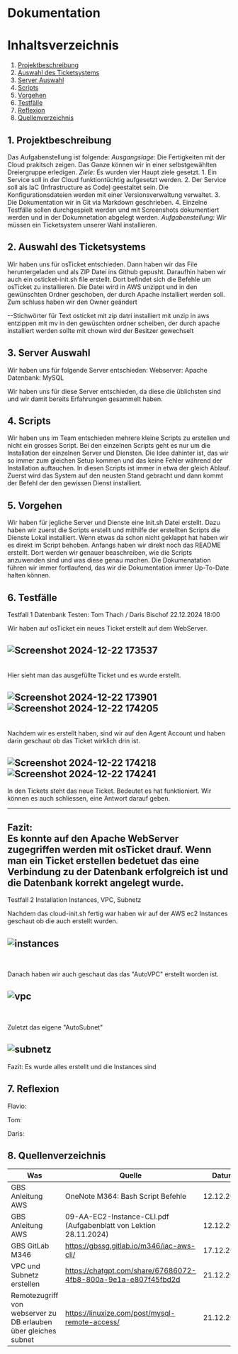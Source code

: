 # Dokumentation

# Inhaltsverzeichnis
1. [Projektbeschreibung](#1-projektbeschreibung)
2. [Auswahl des Ticketsystems](#1-auswahl-des-ticketsystems)
3. [Server Auswahl](#3-server-auswahl)
4. [Scripts](#3-Scripts)
5. [Vorgehen](#4-Vorgehen)
6. [Testfälle](#5-Testfälle)
7. [Reflexion](#7-reflexion)
8. [Quellenverzeichnis](#8-Quellenverzeichnis)

## 1. **Projektbeschreibung**
Das Aufgabenstellung ist folgende:
*Ausgangslage:*
Die Fertigkeiten mit der Cloud prakitsch zeigen. Das Ganze können wir in einer selbstgewählten Dreiergruppe erledigen.
*Ziele:*
Es wurden vier Haupt ziele gesetzt. 1. Ein Service soll in der Cloud funktiontüchtig aufgesetzt werden. 2. Der Service soll als IaC (Infrastructure as Code) geestaltet sein. Die Konfigurationsdateien werden mit einer Versionsverwaltung verwaltet. 3. Die Dokumentation wir in Git via Markdown geschrieben. 4. Einzelne Testfälle sollen durchgespielt werden und mit Screenshots dokumentiert werden und in der Dokumnetation abgelegt werden.
*Aufgabenstellung:* 
Wir müssen ein Ticketsystem unserer Wahl installieren.

## 2. **Auswahl des Ticketsystems**
Wir haben uns für osTicket entschieden.
Dann haben wir das File heruntergeladen und als ZIP Datei ins Github gepusht.
Daraufhin haben wir auch ein osticket-init.sh file erstellt. Dort befindet sich die Befehle um
osTicket zu installieren. Die Datei wird in AWS unzippt und in den gewünschten Ordner geschoben,
der durch Apache installiert werden soll. Zum schluss haben wir den Owner geändert

--Stichwörter für Text
osticket mit zip datri installiert
mit unzip in aws entzippen
mit mv in den gewüschten ordner scheiben, der durch apache installiert werden sollte
mit chown wird der Besitzer gewechselt

## 3. **Server Auswahl**
Wir haben uns für folgende Server entschieden:
Webserver:  Apache
Datenbank:  MySQL

Wir haben uns für diese Server entschieden, da diese die üblichsten sind und wir damit bereits Erfahrungen gesammelt haben.

## 4. Scripts
Wir haben uns im Team entschieden mehrere kleine Scripts zu erstellen und nicht ein grosses Script. Bei den einzelnen Scripts geht es nur um die Installation der einzelnen Server und Diensten. Die Idee dahinter ist, das wir so immer zum gleichen Setup kommen und das keine Fehler während der Installation auftauchen. In diesen Scripts ist immer in etwa der gleich Ablauf. Zuerst wird das System auf den neusten Stand gebracht und dann kommt der Befehl der den gewissen Dienst installiert. 


## 5. Vorgehen
Wir haben für jegliche Server und Dienste eine Init.sh Datei erstellt. Dazu haben wir zuerst die Scripts erstellt und mithilfe der erstellten Scripts die Dienste Lokal installiert. Wenn etwas da schon nicht geklappt hat haben wir es direkt im Script behoben. 
Anfangs haben wir direkt noch das README erstellt. Dort werden wir genauer beaschreiben, wie die Scripts anzuwenden sind und was diese genau machen.
Die Dokumenatation führen wir immer fortlaufend, das wir die Dokumentation immer Up-To-Date halten können.

## 6. Testfälle

Testfall 1
Datenbank Testen: Tom Thach / Daris Bischof 22.12.2024 18:00

Wir haben auf osTicket ein neues Ticket erstellt auf dem WebServer.

![Screenshot 2024-12-22 173537](https://github.com/user-attachments/assets/545bd1fd-3d1c-4393-92fe-1c679fbdd2cf)
---
<br>
Hier sieht man das ausgefüllte Ticket und es wurde erstellt.

![Screenshot 2024-12-22 173901](https://github.com/user-attachments/assets/cafd47d5-4cff-4779-b6b5-a9f93f5b29ca)
![Screenshot 2024-12-22 174205](https://github.com/user-attachments/assets/69a2bf00-4947-41e0-9b49-16484b40850e)
---
<br>
Nachdem wir es erstellt haben, sind wir auf den Agent Account und haben darin geschaut ob das Ticket wirklich drin ist.

![Screenshot 2024-12-22 174218](https://github.com/user-attachments/assets/a2122c25-6bfb-4428-930a-cedb660d031a)
![Screenshot 2024-12-22 174241](https://github.com/user-attachments/assets/89ca7697-0d63-4c53-85c7-cd88ff0de6e1)
---



In den Tickets steht das neue Ticket. Bedeutet es hat funktioniert.
Wir können es auch schliessen, eine Antwort darauf geben.

---

Fazit: <br>
Es konnte auf den Apache WebServer zugegriffen werden mit osTicket drauf. 
Wenn man ein Ticket erstellen bedetuet das eine Verbindung zu der Datenbank erfolgreich ist und die Datenbank korrekt angelegt wurde.
---


Testfall 2
Installation Instances, VPC, Subnetz

Nachdem das cloud-init.sh fertig war haben wir auf der AWS ec2 Instances geschaut ob die auch erstellt wurden.

![instances](https://github.com/user-attachments/assets/a80d40b8-f5e1-4a5a-b325-6422c90c80aa)
---
<br>

Danach haben wir auch geschaut das das "AutoVPC" erstellt worden ist.

![vpc](https://github.com/user-attachments/assets/e413351a-9e5b-4164-85f7-da2f153b317d)
---
<br>

Zuletzt das eigene "AutoSubnet"

![subnetz](https://github.com/user-attachments/assets/8357cd34-927c-4bee-9530-76b71e36fd33)
---

Fazit:
Es wurde alles erstellt und die Instances sind 


## 7. Reflexion
Flavio:


Tom:

Daris:

## 8. Quellenverzeichnis
| Was   | Quelle    | Datum  |
|--------------|--------------|--------------|
| GBS Anleitung AWS | OneNote M364: Bash Script Befehle |  12.12.2024 |
| GBS Anleitung AWS    | 09-AA-EC2-Instance-CLI.pdf (Aufgabenblatt von Lektion 28.11.2024) | 12.12.2024   |
| GBS GitLab M346 | https://gbssg.gitlab.io/m346/iac-aws-cli/ | 17.12.2024 |
| VPC und Subnetz erstellen   | https://chatgpt.com/share/67686072-4fb8-800a-9e1a-e807f45fbd2d  | 21.12.2024  |
| Remotezugriff von webserver zu DB erlauben über gleiches subnet   | https://linuxize.com/post/mysql-remote-access/  | 21.12.2024   |

